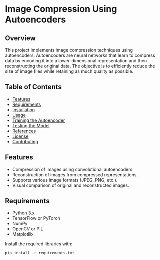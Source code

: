 # Image Compression Using Autoencoders

## Overview

This project implements image compression techniques using autoencoders. Autoencoders are neural networks that learn to compress data by encoding it into a lower-dimensional representation and then reconstructing the original data. The objective is to efficiently reduce the size of image files while retaining as much quality as possible.

## Table of Contents

- [Features](#features)
- [Requirements](#requirements)
- [Installation](#installation)
- [Usage](#usage)
- [Training the Autoencoder](#training-the-autoencoder)
- [Testing the Model](#testing-the-model)
- [References](#references)
- [License](#license)
- [Contributing](#contributing)

## Features

- Compression of images using convolutional autoencoders.
- Reconstruction of images from compressed representations.
- Supports various image formats (JPEG, PNG, etc.).
- Visual comparison of original and reconstructed images.

## Requirements

- Python 3.x
- TensorFlow or PyTorch
- NumPy
- OpenCV or PIL
- Matplotlib

Install the required libraries with:

```bash
pip install -r requirements.txt
